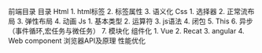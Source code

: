 前端目录
目录
Html
	1. html标签
	2. 标签属性
	3. 语义化
Css
	1. 选择器
	2. 正常流布局
	3. 弹性布局
	4. 动画
Js
	1. 基本类型
	2. 运算符
	3. js语法
	4. 闭包
	5. This
	6. 异步（事件循环,宏任务与微任务）
	7. 模块化
组件化
	1. Vue
	2. Recat
	3. angular
	4. Web component
浏览器API及原理
性能优化